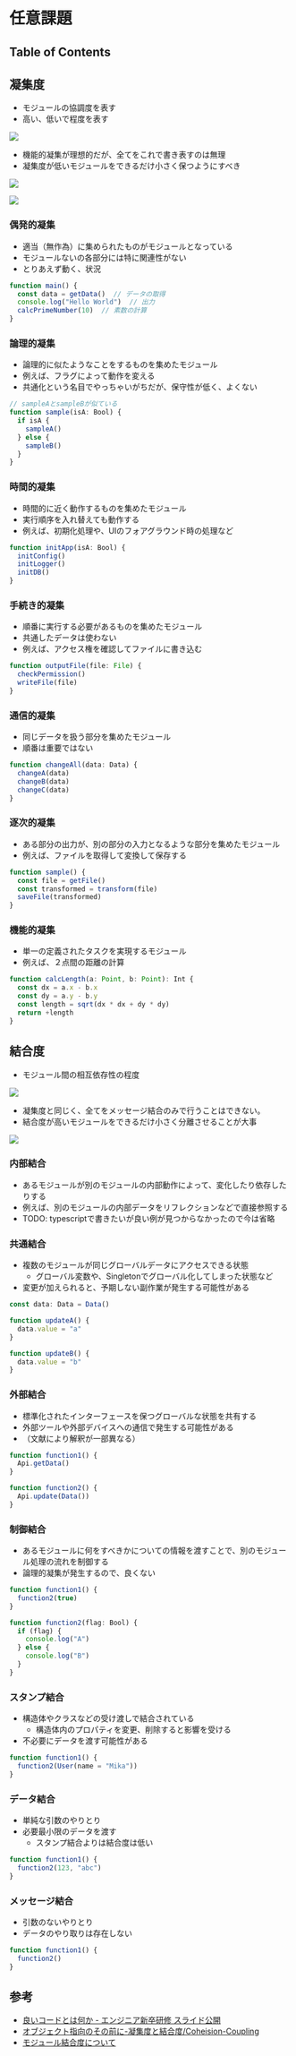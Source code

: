 # 任意課題

## Table of Contents
<!-- START doctoc -->
<!-- END doctoc -->

## 凝集度

- モジュールの協調度を表す
- 高い、低いで程度を表す

![](https://assets.st-note.com/production/uploads/images/50757950/picture_pc_1a45543ccf3223225d72d3726faaa1f4.jpg?width=800)

-  機能的凝集が理想的だが、全てをこれで書き表すのは無理
-  凝集度が低いモジュールをできるだけ小さく保つようにすべき

![](https://assets.st-note.com/production/uploads/images/50757942/picture_pc_ab1ffb43a47685ad32b1d393b0429d0f.jpg?width=800)

![](https://assets.st-note.com/production/uploads/images/50757922/picture_pc_d267df33a03112d6099c8a29249653a3.jpg?width=800)


### 偶発的凝集

- 適当（無作為）に集められたものがモジュールとなっている
- モジュールないの各部分には特に関連性がない
- とりあえず動く、状況

```ts
function main() {
  const data = getData()  // データの取得
  console.log("Hello World")  // 出力
  calcPrimeNumber(10)  // 素数の計算
}
```

### 論理的凝集

- 論理的に似たようなことをするものを集めたモジュール
- 例えば、フラグによって動作を変える
- 共通化という名目でやっちゃいがちだが、保守性が低く、よくない

```ts
// sampleAとsampleBが似ている
function sample(isA: Bool) {
  if isA {
    sampleA()
  } else {
    sampleB()
  }
}
```

### 時間的凝集

- 時間的に近く動作するものを集めたモジュール
- 実行順序を入れ替えても動作する
- 例えば、初期化処理や、UIのフォアグラウンド時の処理など

```ts
function initApp(isA: Bool) {
  initConfig()
  initLogger()
  initDB()
}
```

### 手続き的凝集

- 順番に実行する必要があるものを集めたモジュール
- 共通したデータは使わない
- 例えば、アクセス権を確認してファイルに書き込む

```ts
function outputFile(file: File) {
  checkPermission()
  writeFile(file)
}
```

### 通信的凝集

- 同じデータを扱う部分を集めたモジュール
- 順番は重要ではない

```ts
function changeAll(data: Data) {
  changeA(data)
  changeB(data)
  changeC(data)
}
```

### 逐次的凝集

- ある部分の出力が、別の部分の入力となるような部分を集めたモジュール
- 例えば、ファイルを取得して変換して保存する

```ts
function sample() {
  const file = getFile()
  const transformed = transform(file)
  saveFile(transformed)
}
```

### 機能的凝集

- 単一の定義されたタスクを実現するモジュール
- 例えば、２点間の距離の計算

```ts
function calcLength(a: Point, b: Point): Int {
  const dx = a.x - b.x
  const dy = a.y - b.y
  const length = sqrt(dx * dx + dy * dy)
  return +length
}
```

## 結合度

- モジュール間の相互依存性の程度

![](https://assets.st-note.com/production/uploads/images/50757938/picture_pc_4d88ad270d7d4063a702af197b2dbe88.jpg?width=800)

- 凝集度と同じく、全てをメッセージ結合のみで行うことはできない。
- 結合度が高いモジュールをできるだけ小さく分離させることが大事

![](https://assets.st-note.com/production/uploads/images/50757937/picture_pc_c2f00cd69e4d9b608cd7eb86640dd209.jpg?width=800)

### 内部結合

- あるモジュールが別のモジュールの内部動作によって、変化したり依存したりする
- 例えば、別のモジュールの内部データをリフレクションなどで直接参照する
- TODO: typescriptで書きたいが良い例が見つからなかったので今は省略

### 共通結合

- 複数のモジュールが同じグローバルデータにアクセスできる状態
  - グローバル変数や、Singletonでグローバル化してしまった状態など
- 変更が加えられると、予期しない副作業が発生する可能性がある

```ts
const data: Data = Data()

function updateA() {
  data.value = "a"
}

function updateB() {
  data.value = "b"
}
```

### 外部結合

- 標準化されたインターフェースを保つグローバルな状態を共有する
- 外部ツールや外部デバイスへの通信で発生する可能性がある
- （文献により解釈が一部異なる）

```ts
function function1() {
  Api.getData()
}

function function2() {
  Api.update(Data())
}
```

### 制御結合

- あるモジュールに何をすべきかについての情報を渡すことで、別のモジュール処理の流れを制御する
- 論理的凝集が発生するので、良くない

```ts
function function1() {
  function2(true)
}

function function2(flag: Bool) {
  if (flag) {
    console.log("A")
  } else {
    console.log("B")
  }
}
```

### スタンプ結合

- 構造体やクラスなどの受け渡しで結合されている
  - 構造体内のプロパティを変更、削除すると影響を受ける
- 不必要にデータを渡す可能性がある

```ts
function function1() {
  function2(User(name = "Mika"))
}
```

### データ結合

- 単純な引数のやりとり
- 必要最小限のデータを渡す
  - スタンプ結合よりは結合度は低い

```ts
function function1() {
  function2(123, "abc")
}
```

### メッセージ結合

- 引数のないやりとり
- データのやり取りは存在しない

```ts
function function1() {
  function2()
}
```

## 参考

- [良いコードとは何か - エンジニア新卒研修 スライド公開](https://note.com/cyberz_cto/n/n26f535d6c575)
- [オブジェクト指向のその前に-凝集度と結合度/Coheision-Coupling](https://speakerdeck.com/sonatard/coheision-coupling)
- [モジュール結合度について](https://qiita.com/eKushida/items/39bdb3f88fb68ecd66f6)